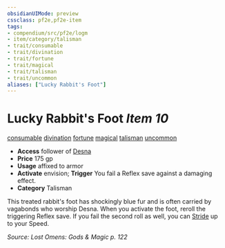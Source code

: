 ```yaml
---
obsidianUIMode: preview
cssclass: pf2e,pf2e-item
tags:
- compendium/src/pf2e/logm
- item/category/talisman
- trait/consumable
- trait/divination
- trait/fortune
- trait/magical
- trait/talisman
- trait/uncommon
aliases: ["Lucky Rabbit's Foot"]
---
```

# Lucky Rabbit's Foot *Item 10*  
[consumable](/rules/traits/consumable.md)  [divination](/rules/traits/divination.md)  [fortune](/rules/traits/fortune.md)  [magical](/rules/traits/magical.md)  [talisman](/rules/traits/talisman.md)  [uncommon](/rules/traits/uncommon.md)  

- **Access** follower of [Desna](/compendium/setting/deities/desna.md)
- **Price** 175 gp
- **Usage** affixed to armor
- **Activate** envision; **Trigger** You fail a Reflex save against a damaging effect.
- **Category** Talisman

This treated rabbit's foot has shockingly blue fur and is often carried by vagabonds who worship Desna. When you activate the foot, reroll the triggering Reflex save. If you fail the second roll as well, you can [Stride](/rules/actions/stride.md) up to your Speed.

*Source: Lost Omens: Gods & Magic p. 122*
